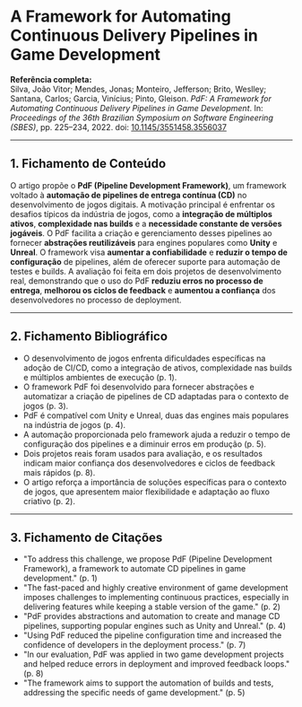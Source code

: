 # **A Framework for Automating Continuous Delivery Pipelines in Game Development**

**Referência completa:**  
Silva, João Vitor; Mendes, Jonas; Monteiro, Jefferson; Brito, Weslley; Santana, Carlos; Garcia, Vinícius; Pinto, Gleison. *PdF: A Framework for Automating Continuous Delivery Pipelines in Game Development*. In: *Proceedings of the 36th Brazilian Symposium on Software Engineering (SBES)*, pp. 225–234, 2022. doi: [10.1145/3551458.3556037](https://doi.org/10.1145/3551458.3556037)

---

## 1. Fichamento de Conteúdo

O artigo propõe o **PdF (Pipeline Development Framework)**, um framework voltado à **automação de pipelines de entrega contínua (CD)** no desenvolvimento de jogos digitais. A motivação principal é enfrentar os desafios típicos da indústria de jogos, como a **integração de múltiplos ativos**, **complexidade nas builds** e a **necessidade constante de versões jogáveis**. O PdF facilita a criação e gerenciamento desses pipelines ao fornecer **abstrações reutilizáveis** para engines populares como **Unity** e **Unreal**. O framework visa **aumentar a confiabilidade** e **reduzir o tempo de configuração** de pipelines, além de oferecer suporte para automação de testes e builds. A avaliação foi feita em dois projetos de desenvolvimento real, demonstrando que o uso do PdF **reduziu erros no processo de entrega**, **melhorou os ciclos de feedback** e **aumentou a confiança** dos desenvolvedores no processo de deployment.

---

## 2. Fichamento Bibliográfico

- O desenvolvimento de jogos enfrenta dificuldades específicas na adoção de CI/CD, como a integração de ativos, complexidade nas builds e múltiplos ambientes de execução (p. 1).  
- O framework PdF foi desenvolvido para fornecer abstrações e automatizar a criação de pipelines de CD adaptadas para o contexto de jogos (p. 3).  
- PdF é compatível com Unity e Unreal, duas das engines mais populares na indústria de jogos (p. 4).  
- A automação proporcionada pelo framework ajuda a reduzir o tempo de configuração dos pipelines e a diminuir erros em produção (p. 5).  
- Dois projetos reais foram usados para avaliação, e os resultados indicam maior confiança dos desenvolvedores e ciclos de feedback mais rápidos (p. 8).  
- O artigo reforça a importância de soluções específicas para o contexto de jogos, que apresentem maior flexibilidade e adaptação ao fluxo criativo (p. 2).

---

## 3. Fichamento de Citações

- "To address this challenge, we propose PdF (Pipeline Development Framework), a framework to automate CD pipelines in game development." (p. 1)  
- "The fast-paced and highly creative environment of game development imposes challenges to implementing continuous practices, especially in delivering features while keeping a stable version of the game." (p. 2)  
- "PdF provides abstractions and automation to create and manage CD pipelines, supporting popular engines such as Unity and Unreal." (p. 4)  
- "Using PdF reduced the pipeline configuration time and increased the confidence of developers in the deployment process." (p. 7)  
- "In our evaluation, PdF was applied in two game development projects and helped reduce errors in deployment and improved feedback loops." (p. 8)  
- "The framework aims to support the automation of builds and tests, addressing the specific needs of game development." (p. 5)
